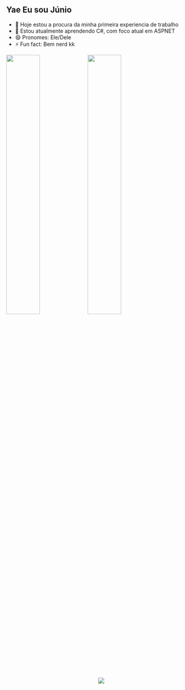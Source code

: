 ## Yae Eu sou Júnio



- 🔭 Hoje estou a procura da minha primeira experiencia de trabalho
- 🌱 Estou atualmente aprendendo C#, com foco atual em ASPNET
- 😄 Pronomes: Ele/Dele
- ⚡ Fun fact: Bem nerd kk

<img width="42%" src="https://github-readme-stats.vercel.app/api?username=Ernesto-Junior&show_icons=true&theme=synthwave" />
 <img width="42%" src="https://github-readme-stats.vercel.app/api/top-langs/?username=Ernesto-Junior&show_icons=true&theme=synthwave" />
 <p align="center">
  <a href="https://skillicons.dev">
    <img src="https://skillicons.dev/icons?i=git,cs,html,css" />
  </a>
  
</p>

